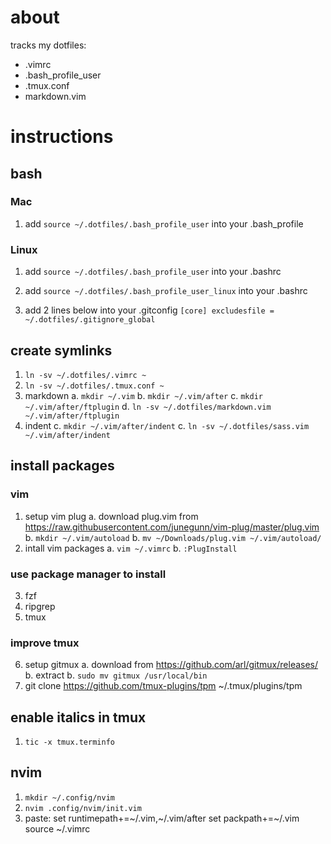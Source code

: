 # about
tracks my dotfiles:
- .vimrc
- .bash_profile_user
- .tmux.conf
- markdown.vim

# instructions

## bash

### Mac
1. add `source ~/.dotfiles/.bash_profile_user` into your .bash_profile

### Linux
1. add `source ~/.dotfiles/.bash_profile_user` into your .bashrc
2. add `source ~/.dotfiles/.bash_profile_user_linux` into your .bashrc

1. add 2 lines below into your .gitconfig
    `[core]
        excludesfile = ~/.dotfiles/.gitignore_global`

## create symlinks
1. `ln -sv ~/.dotfiles/.vimrc ~`
2. `ln -sv ~/.dotfiles/.tmux.conf ~`
3. markdown
    a. `mkdir ~/.vim`
    b. `mkdir ~/.vim/after`
    c. `mkdir ~/.vim/after/ftplugin`
    d. `ln -sv ~/.dotfiles/markdown.vim ~/.vim/after/ftplugin`
4. indent
    c. `mkdir ~/.vim/after/indent`
    c. `ln -sv ~/.dotfiles/sass.vim ~/.vim/after/indent`

## install packages
### vim
1. setup vim plug
    a. download plug.vim from https://raw.githubusercontent.com/junegunn/vim-plug/master/plug.vim
    b. `mkdir ~/.vim/autoload`
    b. `mv ~/Downloads/plug.vim ~/.vim/autoload/`
2. intall vim packages
    a. `vim ~/.vimrc`
    b. `:PlugInstall`

### use package manager to install
3. fzf
4. ripgrep
5. tmux

### improve tmux
6. setup gitmux
    a. download from https://github.com/arl/gitmux/releases/
    b. extract
    b. `sudo mv gitmux /usr/local/bin`
7. git clone https://github.com/tmux-plugins/tpm ~/.tmux/plugins/tpm

## enable italics in tmux
1. `tic -x tmux.terminfo`

## nvim
1. `mkdir ~/.config/nvim`
2. `nvim .config/nvim/init.vim`
3. paste:
    set runtimepath+=~/.vim,~/.vim/after
    set packpath+=~/.vim
    source ~/.vimrc

